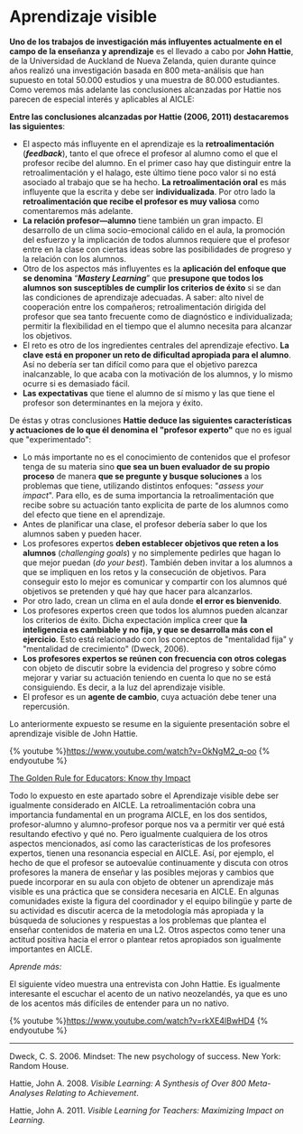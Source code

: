 # Aprendizaje visible

**Uno de los trabajos de investigación más influyentes actualmente en el campo de la enseñanza y aprendizaje** es el llevado a cabo por **John Hattie**, de la Universidad de Auckland de Nueva Zelanda, quien durante quince años realizó una investigación basada en 800 meta-análisis que han supuesto en total 50.000 estudios y una muestra de 80.000 estudiantes. Como veremos más adelante las conclusiones alcanzadas por Hattie nos parecen de especial interés y aplicables al AICLE:

**Entre las conclusiones alcanzadas por Hattie (2006, 2011) destacaremos las siguientes**:

*   El aspecto más influyente en el aprendizaje es la **retroalimentación** (_**feedback**_), tanto el que ofrece el profesor al alumno como el que el profesor recibe del alumno. En el primer caso hay que distinguir entre la retroalimentación y el halago, este último tiene poco valor si no está asociado al trabajo que se ha hecho. **La retroalimentación oral** es más influyente que la escrita y debe ser **individualizada**. Por otro lado la **retroalimentación que recibe el profesor es muy valiosa** como comentaremos más adelante.
*   **La relación profesor—alumno** tiene también un gran impacto. El desarrollo de un clima socio-emocional cálido en el aula, la promoción del esfuerzo y la implicación de todos alumnos requiere que el profesor entre en la clase con ciertas ideas sobre las posibilidades de progreso y la relación con los alumnos.
*   Otro de los aspectos más influyentes es la **aplicación del enfoque que se denomina** “_**Mastery Learning**_” que **presupone que todos los alumnos son susceptibles de cumplir los criterios de éxito** si se dan las condiciones de aprendizaje adecuadas. A saber: alto nivel de cooperación entre los compañeros; retroalimentación dirigida del profesor que sea tanto frecuente como de diagnóstico e individualizada; permitir la flexibilidad en el tiempo que el alumno necesita para alcanzar los objetivos.
*   El reto es otro de los ingredientes centrales del aprendizaje efectivo. **La clave está en proponer un reto de dificultad apropiada para el alumno**. Así no debería ser tan difícil como para que el objetivo parezca inalcanzable, lo que acaba con la motivación de los alumnos, y lo mismo ocurre si es demasiado fácil.
*   **Las expectativas** que tiene el alumno de sí mismo y las que tiene el profesor son determinantes en la mejora y éxito.

De éstas y otras conclusiones **Hattie deduce las siguientes características y actuaciones de lo que él denomina el "profesor experto"** que no es igual que "experimentado":

*   Lo más importante no es el conocimiento de contenidos que el profesor tenga de su materia sino **que sea un buen evaluador de su propio proceso** de manera **que se pregunte y busque soluciones** a los problemas que tiene, utilizando distintos enfoques: "_assess your impact_". Para ello, es de suma importancia la retroalimentación que recibe sobre su actuación tanto explicita de parte de los alumnos como del efecto que tiene en el aprendizaje.
*   Antes de planificar una clase, el profesor debería saber lo que los alumnos saben y pueden hacer.
*   Los profesores expertos **deben establecer objetivos que reten a los alumnos** (_challenging goals_) y no simplemente pedirles que hagan lo que mejor puedan (_do your best_). También deben invitar a los alumnos a que se impliquen en los retos y la consecución de objetivos. Para conseguir esto lo mejor es comunicar y compartir con los alumnos qué objetivos se pretenden y qué hay que hacer para alcanzarlos.
*   Por otro lado, crean un clima en el aula donde **el error es bienvenido**.
*   Los profesores expertos creen que todos los alumnos pueden alcanzar los criterios de éxito. Dicha expectación implica creer que **la inteligencia es cambiable y no fija, y que se desarrolla más con el ejercicio**. Esto está relacionado con los conceptos de "mentalidad fija" y "mentalidad de crecimiento" (Dweck, 2006).
*   **Los profesores expertos se reúnen con frecuencia con otros colegas** con objeto de discutir sobre la evidencia del progreso y sobre cómo mejorar y variar su actuación teniendo en cuenta lo que no se está consiguiendo. Es decir, a la luz del aprendizaje visible.
*   El profesor es un **agente de cambio**, cuya actuación debe tener una repercusión.

Lo anteriormente expuesto se resume en la siguiente presentación sobre el aprendizaje visible de John Hattie.

{% youtube %}https://www.youtube.com/watch?v=OkNgM2_q-oo {% endyoutube %}

[The Golden Rule for Educators: Know thy Impact](https://www.youtube.com/watch?v=5WSTcVDwH3s)

Todo lo expuesto en este apartado sobre el Aprendizaje visible debe ser igualmente considerado en AICLE. La retroalimentación cobra una importancia fundamental en un programa AICLE, en los dos sentidos, profesor-alumno y alumno-profesor porque nos va a permitir ver qué está resultando efectivo y qué no. Pero igualmente cualquiera de los otros aspectos mencionados, así como las características de los profesores expertos, tienen una resonancia especial en AICLE. Así, por ejemplo, el hecho de que el profesor se autoevalúe continuamente y discuta con otros profesores la manera de enseñar y las posibles mejoras y cambios que puede incorporar en su aula con objeto de obtener un aprendizaje más visible es una práctica que se considera necesaria en AICLE. En algunas comunidades existe la figura del coordinador y el equipo bilingüe y parte de su actividad es discutir acerca de la metodología más apropiada y la búsqueda de soluciones y respuestas a los problemas que plantea el enseñar contenidos de materia en una L2. Otros aspectos como tener una actitud positiva hacia el error o plantear retos apropiados son igualmente importantes en AICLE.

_Aprende más:_ 

El siguiente vídeo muestra una entrevista con John Hattie. Es igualmente interesante el escuchar el acento de un nativo neozelandés, ya que es uno de los acentos más difíciles de entender para un no nativo. 

{% youtube %}https://www.youtube.com/watch?v=rkXE4lBwHD4 {% endyoutube %}


___

Dweck, C. S. 2006. Mindset: The new psychology of success. New York: Random House.

Hattie, John A. 2008. _Visible Learning: A Synthesis of Over 800 Meta-Analyses Relating to Achievement_.

Hattie, John A. 2011. _Visible Learning for Teachers: Maximizing Impact on Learning_.

